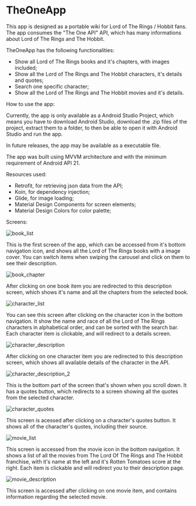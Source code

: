 # TheOneApp

This app is designed as a portable wiki for Lord of The Rings / Hobbit fans. The app consumes the "The One API" API, which has many informations about Lord of The Rings and The Hobbit.

TheOneApp has the following functionalities:

 - Show all Lord of The Rings books and it's chapters, with images included;
 - Show all the Lord of The Rings and The Hobbit characters, it's details and quotes;
 - Search one specific character;
 - Show all the Lord of The Rings and The Hobbit movies and it's details.

How to use the app:

Currently, the app is only available as a Android Studio Project, which means you have to download Android Studio, download the .zip files of the project, extract them to a folder, to then be able to open it with Android Studio and run the app.

In future releases, the app may be available as a executable file.
 
The app was built using MVVM architecture and with the minimum requirement of Android API 21.
 
Resources used:
 - Retrofit, for retrieving json data from the API;
 - Koin, for dependency injection;
 - Glide, for image loading;
 - Material Design Components for screen elements;
 - Material Design Colors for color palette;
 
 Screens:
 
![book_list](https://user-images.githubusercontent.com/110692081/204357133-1519e740-d521-46ce-a608-1e0cd084fbdc.png)

This is the first screen of the app, which can be accessed from it's bottom navigation icon, and shows all the Lord of The Rings books with a image cover. You can switch items when swiping the carousel and click on them to see their description.

![book_chapter](https://user-images.githubusercontent.com/110692081/204357444-61d358fe-2fac-40ec-bd92-227a93bc2d6d.png)

After clicking on one book item you are redirected to this description screen, which shows it's name and all the chapters from the selected book.

![character_list](https://user-images.githubusercontent.com/110692081/204357349-bd902bb7-12c3-40a9-aae5-85300a99f10d.png)

You can see this screen after clicking on the character icon in the bottom navigation. It show the name and race of all the Lord of The Rings characters in alphabetical order, and can be sorted with the search bar. Each character item is clickable, and will redirect to a details screen.

![character_description](https://user-images.githubusercontent.com/110692081/204357601-5f8ab9da-b699-4c27-8c64-00edd9fe89c1.png)

After clicking on one character item you are redirected to this description screen, which shows all available details of the character in the API. 

![character_description_2](https://user-images.githubusercontent.com/110692081/204357567-eea7534e-0718-4769-b238-18e88616b5c5.png)

This is the bottom part of the screen that's shown when you scroll down. It has a quotes button, which redirects to a screen showing all the quotes from the selected character.

![character_quotes](https://user-images.githubusercontent.com/110692081/204357645-6a3c248b-950e-4406-85f5-8189833fc33f.png)

This screen is acessed after clicking on a character's quotes button. It shows all of the character's quotes, including their source.

![movie_list](https://user-images.githubusercontent.com/110692081/204357397-e394429d-341a-42c7-8a91-7b4043d5e832.png)

This screen is accessed from the movie icon in the bottom navigation. It shows a list of all the movies from The Lord Of The Rings and The Hobbit franchise, with it's name at the left and it's Rotten Tomatoes score at the right. Each item is clickable and will redirect you to their description page.

![movie_description](https://user-images.githubusercontent.com/110692081/204357689-40679f2b-adb5-4df6-8261-5dab0254482c.png)

This screen is accessed after clicking on one movie item, and contains information regarding the selected movie.
